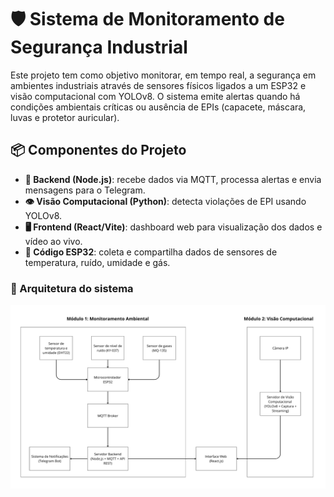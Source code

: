# 🛡️ Sistema de Monitoramento de Segurança Industrial

Este projeto tem como objetivo monitorar, em tempo real, a segurança em ambientes industriais através de sensores físicos ligados a um ESP32 e visão computacional com YOLOv8. O sistema emite alertas quando há condições ambientais críticas ou ausência de EPIs (capacete, máscara, luvas e protetor auricular).

## 📦 Componentes do Projeto

- **📡 Backend (Node.js)**: recebe dados via MQTT, processa alertas e envia mensagens para o Telegram.
- **👁️ Visão Computacional (Python)**: detecta violações de EPI usando YOLOv8.
- **🖥️ Frontend (React/Vite)**: dashboard web para visualização dos dados e vídeo ao vivo.
- **🔧 Código ESP32**: coleta e compartilha dados de sensores de temperatura, ruído, umidade e gás.


### 🧭 Arquitetura do sistema

<img src="./imagens/arquitetura.png" alt="Diagrama de arquitetura" width="800"/>
